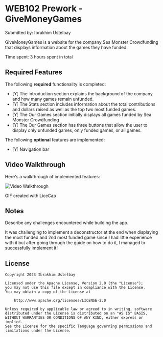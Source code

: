 # WEB102 Prework - GiveMoneyGames

Submitted by: Ibrakhim Ustelbay

GiveMoneyGames is a website for the company Sea Monster Crowdfunding that displays information about the games they have funded.

Time spent: 3 hours spent in total

## Required Features

The following **required** functionality is completed:

* [Y] The introduction section explains the background of the company and how many games remain unfunded.
* [Y] The Stats section includes information about the total contributions and dollars raised as well as the top two most funded games.
* [Y] The Our Games section initially displays all games funded by Sea Monster Crowdfunding
* [Y] The Our Games section has three buttons that allow the user to display only unfunded games, only funded games, or all games.

The following **optional** features are implemented:

* [Y] Navigation bar

## Video Walkthrough

Here's a walkthrough of implemented features:

<img src='https://media.giphy.com/media/v1.Y2lkPTc5MGI3NjExZGxxOGtmZjY5enllZXMyeTNkaXMyMGp0c3N5b2IwcHJiMHJ2dmIxbCZlcD12MV9pbnRlcm5hbF9naWZfYnlfaWQmY3Q9Zw/JyEVWXu6Th9EuRexMM/giphy.gif' title='Video Walkthrough' width='' alt='Video Walkthrough' />

<!-- Replace this with whatever GIF tool you used! -->
GIF created with LiceCap
<!-- Recommended tools:
[Kap](https://getkap.co/) for macOS
[ScreenToGif](https://www.screentogif.com/) for Windows
[peek](https://github.com/phw/peek) for Linux. -->

## Notes

Describe any challenges encountered while building the app.

It was challenging to implement a deconstructor at the end when displaying the most funded and 2nd most funded game since I had little experience with it but  after going through the guide on how to do it, I managed to successfully implement it!

## License

    Copyright 2023 Ibrakhim Ustelbay

    Licensed under the Apache License, Version 2.0 (the "License");
    you may not use this file except in compliance with the License.
    You may obtain a copy of the License at

        http://www.apache.org/licenses/LICENSE-2.0

    Unless required by applicable law or agreed to in writing, software
    distributed under the License is distributed on an "AS IS" BASIS,
    WITHOUT WARRANTIES OR CONDITIONS OF ANY KIND, either express or implied.
    See the License for the specific language governing permissions and
    limitations under the License.
